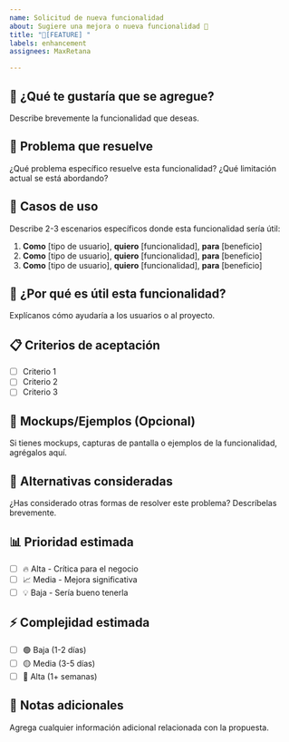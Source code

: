 ```yaml
---
name: Solicitud de nueva funcionalidad
about: Sugiere una mejora o nueva funcionalidad 🚀
title: "🚀[FEATURE] "
labels: enhancement
assignees: MaxRetana

---
```


## 🌟 ¿Qué te gustaría que se agregue?

Describe brevemente la funcionalidad que deseas.

## 🎯 Problema que resuelve

¿Qué problema específico resuelve esta funcionalidad? ¿Qué limitación actual se está abordando?

## 👥 Casos de uso

Describe 2-3 escenarios específicos donde esta funcionalidad sería útil:

1. **Como** [tipo de usuario], **quiero** [funcionalidad], **para** [beneficio]
2. **Como** [tipo de usuario], **quiero** [funcionalidad], **para** [beneficio]
3. **Como** [tipo de usuario], **quiero** [funcionalidad], **para** [beneficio]

## 🤔 ¿Por qué es útil esta funcionalidad?

Explícanos cómo ayudaría a los usuarios o al proyecto.

## 📋 Criterios de aceptación

- [ ] Criterio 1
- [ ] Criterio 2  
- [ ] Criterio 3

## 🎨 Mockups/Ejemplos (Opcional)

Si tienes mockups, capturas de pantalla o ejemplos de la funcionalidad, agrégalos aquí.

## 🔄 Alternativas consideradas

¿Has considerado otras formas de resolver este problema? Descríbelas brevemente.

## 📊 Prioridad estimada

- [ ] 🔥 Alta - Crítica para el negocio
- [ ] 📈 Media - Mejora significativa
- [ ] 💡 Baja - Sería bueno tenerla

## ⚡ Complejidad estimada

- [ ] 🟢 Baja (1-2 días)
- [ ] 🟡 Media (3-5 días)
- [ ] 🔴 Alta (1+ semanas)

## 📌 Notas adicionales

Agrega cualquier información adicional relacionada con la propuesta.

